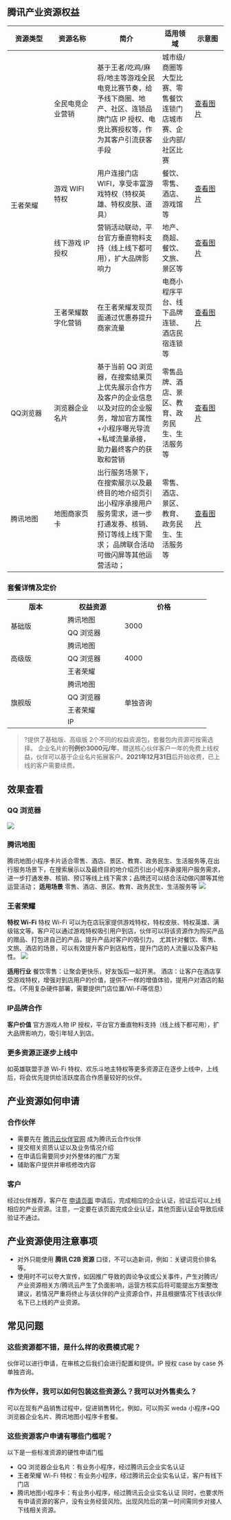 

## 腾讯产业资源权益
<table>
<tr>
<th width="20%">资源类型</th>
<th width="20%">资源名称</th>
<th width="30%">简介</th>
<th width="15%">适用领域</th>
<th width="15%">示意图</th>
</tr>
<tbody>
<tr>
<td rowspan="4">王者荣耀
<td>全民电竞企业营销
<td>基于王者/吃鸡/麻将/地主等游戏全民电竞比赛节奏，给予线下商圈、地产、社区、连锁品牌门店 IP 授权、电竞比赛授权等，作为其客户引流获客手段</td>
<td>城市级/商圈等大型比赛、零售餐饮连锁门店城市赛、企业内部/社区比赛</td>
<td><a href="https://qcloudimg.tencent-cloud.cn/raw/109ca20baffc6417c7efd999dac82011.png">查看图片</a></td>
</tr>
<tr>
<td>游戏 WIFI 特权</td>
<td>用户连接门店 WIFI，享受丰富游戏特权（特权英雄、特权皮肤、道具）
</td>
<td>餐饮、零售、酒店、游戏馆等</td>
<td><a href="https://qcloudimg.tencent-cloud.cn/raw/630661c06ce6458df9816d19414b11a9.jpeg">查看图片</a></td>
</tr>
<tr>
<td>线下游戏 IP 授权</td>
<td>营销活动联动，平台官方垂直物料支持（线上线下都可用），扩大品牌影响力<br></td>
<td>地产、商超、餐饮、文旅、景区等</td>
<td><a href="https://qcloudimg.tencent-cloud.cn/raw/789f01db7f1417fd4ec915e8e52d9e37.png">查看图片</a></td>
</tr>
<tr>
<td>王者荣耀数字化营销</td>
<td>在王者荣耀发现页面通过优惠券提升商家流量</td>
<td>电商小程序平台、线下品牌连锁、酒店民宿连锁等</td>
<td><a href="https://qcloudimg.tencent-cloud.cn/raw/d7113fe41984688bdc4daadf4e0ae562.png">查看图片</a></td>
</tr>
<tr>
<td rowspan="1">QQ浏览器 </td>
<td>浏览器企业名片<br></td>
<td>基于当前 QQ 浏览器，在搜索结果页上优先展示合作方及客户的企业信息以及对应的企业服务，增加官方属性+小程序曝光导流+私域流量承接，助力最终客户的获取和营销</td>
<td>零售品牌、酒店、景区、教育、政务民生、生活服务等</td>
<td><a href="https://qcloudimg.tencent-cloud.cn/raw/d2542a73ecb2c52e3e5f7d14a2e29373.png">查看图片</a></td>
</tr>
<tr>
<td rowspan="1">腾讯地图 </td>
<td>地图商家页卡<br></td>
<td>出行服务场景下，在搜索展示以及最终目的地介绍页引出小程序承接用户服务需求，进一步打通发券、核销、预订等线上线下需求；
品牌联合活动可做闪屏等其他运营活动；</td>
<td>零售、酒店、景区、教育、政务民生、生活服务等</td>
<td><a href="https://qcloudimg.tencent-cloud.cn/raw/673733e25fd6566bc937c8b3d07e449c.png">查看图片</a></td>
</tr>
</table>

### 套餐详情及定价
<table>
<tr>
<th width="20%">版本</th>
<th width="20%">权益资源
<th width="30%">价格</th>
</tr>
<tr>
<td rowspan="2">基础版 </td>
<td>腾讯地图<br></td>
<td rowspan="2">3000</td>
</tr>
<tr>
<td>QQ 浏览器<br></td>
</tr>
<tr>
<td rowspan="3">高级版 </td>
<td>腾讯地图<br></td>
<td rowspan="3">4000</td>
</tr>
<tr>
<td>QQ 浏览器<br></td>
</tr>
<tr>
<td>王者荣耀<br></td>
</tr>
<tr>
<td rowspan="4">旗舰版 </td>
<td>腾讯地图<br></td>
<td rowspan="4">单独咨询</td>
</tr>
<tr>
<td>QQ 浏览器<br></td>
</tr>
<tr>
<td>王者荣耀<br></td>
</tr>
<tr>
<td>IP<br></td>
</tr>
<table>

>?提供了基础版、高级版 2个不同的权益资源包，套餐包内资源可按需选择。
>企业名片的**刊例价3000元/年**，赠送核心伙伴客户一年的免费上线权益，伙伴可以基于企业名片拓展客户。**2021年12月31日**后开始收费，已上线的客户需要续费。

## 效果查看
### QQ 浏览器
![](https://qcloudimg.tencent-cloud.cn/raw/7ee5c14dd2b253a8d218870dda1f7f19.png)

### 腾讯地图
腾讯地图小程序卡片适合零售、酒店、景区、教育、政务民生、生活服务等,在出行服务场景下，在搜索展示以及最终目的地介绍页引出小程序承接用户服务需求，进一步打通发券、核销、预订等线上线下需求；品牌还可以结合活动做闪屏等其他运营活动；
**适用场景**
零售、酒店、景区、教育、政务民生、生活服务等
![](https://qcloudimg.tencent-cloud.cn/raw/df84e990ae7ab4195700dd1e227b0648.png)

### 王者荣耀
**特权 Wi-Fi**
特权 Wi-Fi 可以为在店玩家提供游戏特权，特权皮肤、特权英雄、满级铭文等。客户可以通过游戏特权吸引用户到店，伙伴可以将该资源作为购买产品的赠品、打包进自己的产品，提升产品对客户的吸引力。
尤其针对餐饮、零售、文旅、酒店的场景，可以有效提升客户到店粘性，提升门店的人流量以及客户粘性。
![](https://qcloudimg.tencent-cloud.cn/raw/630661c06ce6458df9816d19414b11a9.jpeg)

**适用行业**
 餐饮零售：让聚会更快乐，好友饭后一起开黑。
 酒店：让客户在酒店享受游戏特权，增强对到店用户的价值，提供不一样的增值体验，提用户对酒店的黏性。（不用复杂硬件部署，需要提供门店位置/Wi-Fi等信息）

 ### IP品牌合作
**客户价值**
官方游戏人物 IP 授权，平台官方垂直物料支持（线上线下都可用），扩大品牌影响力，吸引年轻人到店。


 ### 更多资源正逐步上线中
如英雄联盟手游 Wi-Fi 特权、欢乐斗地主特权等更多资源正在逐步上线中，上线后，将会优先提供给活跃度高合作质量较好的伙伴。


## 产业资源如何申请
### 合作伙伴
- 需要先在 [腾讯云伙伴官网](https://docs.qq.com/scenario/link.html?url=https%3A%2F%2Fpartner.cloud.tencent.com%2Findex&pid=300000000$MIuLoveDnyqF&cid=144115232227184044) 成为腾讯云合作伙伴
- 提交相关资质认证以及业务情况介绍
- 在申请后需要同步对外整体的推广方案
- 辅助客户提供并审核修改内容


### 客户
经过伙伴推荐，客户在 [申请页面](https://cloud.tencent.com/act/pro/ziyuanshenqing) 申请后，完成相应的企业认证，验证后可以上线相应的产业资源。注意，一定要在该页面完成企业认证，其他页面认证会导致后续验证不通过。

## 产业资源使用注意事项
- 对外只能使用 **腾讯 C2B 资源** 口径，不可以造新词，例如：关键词竞价排名等。
- 使用时不可以夸大宣传，如因推广导致的舆论争议或公关事件，产生对腾讯/产业资源相关方/腾讯云产生了负面影响，运营方核实后将可能提出方案整改建议，若情况严重将终止与该伙伴的产业资源合作，并且根据情况下线该伙伴名下已上线的产业资源。

## 常见问题
### 这些资源都不错，是什么样的收费模式呢？
伙伴可以进行申请，在审核之后我们会进行配置和提供。IP 授权 case by case 外单独咨询。

### 作为伙伴，我可以如何包装这些资源么？我可以对外售卖么？
可以在现有产品销售过程中，促进销售转化，例如，可以购买 weda 小程序+QQ 浏览器企业名片、腾讯地图小程序卡套餐。

### 这些资源客户申请有哪些门槛呢？
以下是一些标准资源的硬性申请门槛
- QQ 浏览器企业名片：有业务小程序，经过腾讯云企业实名认证
- 王者荣耀 Wi-Fi 特权：有业务小程序，经过腾讯云企业实名认证，客户有线下门店
- 腾讯地图小程序卡：有业务小程序，经过腾讯云企业实名认证
同时，也要求所有申请资源的客户，没有业务经营风险。出现风险后的第一时间需同步对接人下线相关资源。







